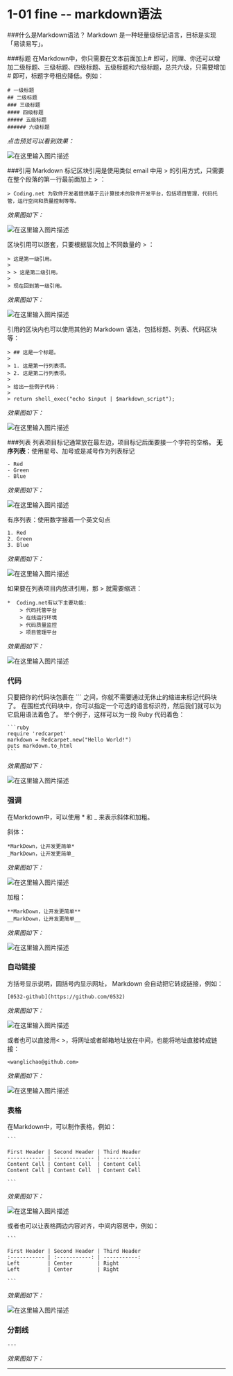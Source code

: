 # 1-01 fine -- markdown语法
###什么是Markdown语法？
Markdown 是一种轻量级标记语言，目标是实现「易读易写」。


###标题
在Markdown中，你只需要在文本前面加上# 即可，同理、你还可以增加二级标题、三级标题、四级标题、五级标题和六级标题，总共六级，只需要增加# 即可，标题字号相应降低。例如：

    # 一级标题
    ## 二级标题
    ### 三级标题
    #### 四级标题
    ##### 五级标题
    ###### 六级标题

*点击预览可以看到效果：*

![在这里输入图片描述][1]

###引用
Markdown 标记区块引用是使用类似 email 中用 > 的引用方式，只需要在整个段落的第一行最前面加上 > ：

    > Coding.net 为软件开发者提供基于云计算技术的软件开发平台，包括项目管理，代码托管，运行空间和质量控制等等。

*效果图如下：*

![在这里输入图片描述][2]

区块引用可以嵌套，只要根据层次加上不同数量的 > ：

    > 这是第一级引用。
    >
    > > 这是第二级引用。
    >
    > 现在回到第一级引用。

*效果图如下：*

![在这里输入图片描述][3]

引用的区块内也可以使用其他的 Markdown 语法，包括标题、列表、代码区块等：

    > ## 这是一个标题。
    >
    > 1. 这是第一行列表项。
    > 2. 这是第二行列表项。
    >
    > 给出一些例子代码：
    >
    > return shell_exec("echo $input | $markdown_script");

*效果图如下：*

![在这里输入图片描述][4]


###列表
列表项目标记通常放在最左边，项目标记后面要接一个字符的空格。
**无序列表**：使用星号、加号或是减号作为列表标记

    - Red
    - Green
    - Blue

*效果图如下：*

![在这里输入图片描述][5]


有序列表：使用数字接着一个英文句点

    1. Red
    2. Green
    3. Blue


*效果图如下：*

![在这里输入图片描述][6]

如果要在列表项目内放进引用，那 > 就需要缩进：

    *  Coding.net有以下主要功能:
        > 代码托管平台
        > 在线运行环境
        > 代码质量监控
        > 项目管理平台

*效果图如下：*

![在这里输入图片描述][7]


### 代码

只要把你的代码块包裹在 ``` 之间，你就不需要通过无休止的缩进来标记代码块了。
在围栏式代码块中，你可以指定一个可选的语言标识符，然后我们就可以为它启用语法着色了。
举个例子，这样可以为一段 Ruby 代码着色：

    ```ruby
    require 'redcarpet'
    markdown = Redcarpet.new("Hello World!")
    puts markdown.to_html
    ```

*效果图如下：*

![在这里输入图片描述][8]


### 强调

在Markdown中，可以使用 * 和 _ 来表示斜体和加粗。

斜体：

    *MarkDown，让开发更简单*
    _MarkDown，让开发更简单_

*效果图如下：*

![在这里输入图片描述][9]

加粗：

    **MarkDown，让开发更简单**
    __MarkDown，让开发更简单__

*效果图如下：*

![在这里输入图片描述][10]



### 自动链接
方括号显示说明，圆括号内显示网址， Markdown 会自动把它转成链接，例如：

    [0532-github](https://github.com/0532)

*效果图如下：*

![在这里输入图片描述][11]

或者也可以直接用< >，将网址或者邮箱地址放在中间，也能将地址直接转成链接：

    <wanglichao@github.com>

*效果图如下：*

![在这里输入图片描述][12]



### 表格
在Markdown中，可以制作表格，例如：

    ```

    First Header | Second Header | Third Header
    ------------ | ------------- | ------------
    Content Cell | Content Cell  | Content Cell
    Content Cell | Content Cell  | Content Cell

    ```

*效果图如下：*

![在这里输入图片描述][13]

或者也可以让表格两边内容对齐，中间内容居中，例如：

    ```

    First Header | Second Header | Third Header
    :----------- | :-----------: | -----------:
    Left         | Center        | Right
    Left         | Center        | Right

    ```

*效果图如下：*

![在这里输入图片描述][14]



  [1]: /pic/2015-01/1.png
  [2]: /pic/2015-01/2.png
  [3]: /pic/2015-01/3.png
  [4]: /pic/2015-01/4.png
  [5]: /pic/2015-01/5.png
  [6]: /pic/2015-01/6.png
  [7]: /pic/2015-01/7.png
  [8]: /pic/2015-01/8.png
  [9]: /pic/2015-01/9.png
  [10]: /pic/2015-01/10.png
  [11]: /pic/2015-01/11.png
  [12]: /pic/2015-01/12.png
  [13]: /pic/2015-01/13.jpg
  [14]: /pic/2015-01/14.jpg


### 分割线

```
---
```

*效果图如下：*

---

